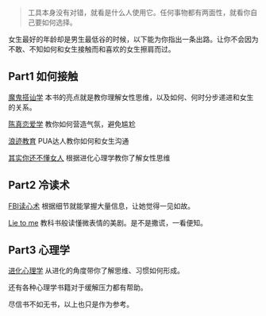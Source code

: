 
> 工具本身没有对错，就看是什么人使用它。任何事物都有两面性，就看你自己要如何选择。

女生最好的年龄却是男生最低谷的时候，以下能为你指出一条出路。让你不会因为不敢、不知如何和女生接触而和喜欢的女生擦肩而过。

## Part1 如何接触
[魔鬼搭讪学](http://vdisk.weibo.com/s/Cf5FSVnrXmY59)
本书的亮点就是教你理解女性思维，以及如何、何时分步递进和女生的关系。

[陈真恋爱学](https://list.youku.com/show/id_z2b2a0338e95111e28645.html?spm=a2h0j.11185381.bpmodule-playpage-righttitle.5~H2~A)
教你如何营造气氛，避免尴尬

[浪迹教育](http://www.puamap.com)
PUA达人教你如何和女生沟通

[其实你还不懂女人](https://item.taobao.com/item.htm?spm=a230r.1.14.79.2093f72aMmewDW&id=571710167088&ns=1&abbucket=12#detail)
根据进化心理学教你了解女性思维

## Part2 冷读术
[FBI读心术](https://item.jd.com/27615039476.html?jd_pop=d99ce059-5872-42ce-b9e5-60dc3382fcd7&abt=0)
根据细节就能掌握大量信息，让她觉得一见如故。

[Lie to me](https://baike.baidu.com/item/别对我说谎/26622?fr=aladdin)
教科书般读懂微表情的美剧。是不是撒谎，一看便知。

## Part3 心理学
[进化心理学](http://vdisk.weibo.com/s/aySxwhBXpZjhB?category_id=0&parents_ref=aySxwhBXpZjAl)
从进化的角度带你了解思维、习惯如何形成。

还有各种心理学书籍对于缓解压力都有帮助。

尽信书不如无书，以上也只是作为参考。
